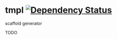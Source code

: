 tmpl [![Dependency Status](https://david-dm.org/e-jigsaw/tmpl.svg)](https://david-dm.org/e-jigsaw/tmpl)
====

scaffold generator

TODO
